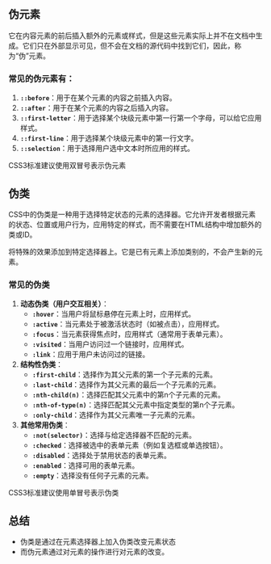 
## 伪元素

它在内容元素的前后插入额外的元素或样式，但是这些元素实际上并不在文档中生成。它们只在外部显示可见，但不会在文档的源代码中找到它们，因此，称为“伪”元素。

### 常见的伪元素有：

1. **`::before`**：用于在某个元素的内容之前插入内容。
2. **`::after`**：用于在某个元素的内容之后插入内容。
3. **`::first-letter`**：用于选择某个块级元素中第一行第一个字母，可以给它应用样式。
4. **`::first-line`**：用于选择某个块级元素中的第一行文字。
5. **`::selection`**：用于选择用户选中文本时所应用的样式。

CSS3标准建议使用双冒号表示伪元素

## 伪类

CSS中的伪类是一种用于选择特定状态的元素的选择器。它允许开发者根据元素的状态、位置或用户行为，应用特定的样式，而不需要在HTML结构中增加额外的类或ID。

将特殊的效果添加到特定选择器上。它是已有元素上添加类别的，不会产生新的元素。

### 常见的伪类

1. **动态伪类（用户交互相关）**：
    - **`:hover`**：当用户将鼠标悬停在元素上时，应用样式。
    - **`:active`**：当元素处于被激活状态时（如被点击），应用样式。
    - **`:focus`**：当元素获得焦点时，应用样式（通常用于表单元素）。
    - **`:visited`**：当用户访问过一个链接时，应用样式。
    - **`:link`**：应用于用户未访问过的链接。
2. **结构性伪类**：
    - **`:first-child`**：选择作为其父元素的第一个子元素的元素。
    - **`:last-child`**：选择作为其父元素的最后一个子元素的元素。
    - **`:nth-child(n)`**：选择匹配其父元素中的第n个子元素的元素。
    - **`:nth-of-type(n)`**：选择匹配其父元素中指定类型的第n个子元素。
    - **`:only-child`**：选择作为其父元素唯一子元素的元素。
3. **其他常用伪类**：
    - **`:not(selector)`**：选择与给定选择器不匹配的元素。
    - **`:checked`**：选择被选中的表单元素（例如复选框或单选按钮）。
    - **`:disabled`**：选择处于禁用状态的表单元素。
    - **`:enabled`**：选择可用的表单元素。
    - **`:empty`**：选择没有任何子元素的元素。

CSS3标准建议使用单冒号表示伪类

## 总结

- 伪类是通过在元素选择器上加⼊伪类改变元素状态
- ⽽伪元素通过对元素的操作进⾏对元素的改变。

